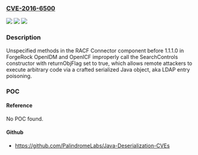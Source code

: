 ### [CVE-2016-6500](https://cve.mitre.org/cgi-bin/cvename.cgi?name=CVE-2016-6500)
![](https://img.shields.io/static/v1?label=Product&message=n%2Fa&color=blue)
![](https://img.shields.io/static/v1?label=Version&message=n%2Fa&color=blue)
![](https://img.shields.io/static/v1?label=Vulnerability&message=n%2Fa&color=brighgreen)

### Description

Unspecified methods in the RACF Connector component before 1.1.1.0 in ForgeRock OpenIDM and OpenICF improperly call the SearchControls constructor with returnObjFlag set to true, which allows remote attackers to execute arbitrary code via a crafted serialized Java object, aka LDAP entry poisoning.

### POC

#### Reference
No POC found.

#### Github
- https://github.com/PalindromeLabs/Java-Deserialization-CVEs

